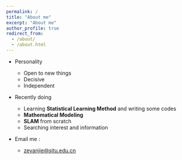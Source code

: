 ```yaml
---
permalink: /
title: "About me"
excerpt: "About me"
author_profile: true
redirect_from: 
  - /about/
  - /about.html
---
```


- Personality
  - Open to new things
  - Decisive
  - Independent

- Recently doing
  - Learning **Statistical Learning Method** and writing some codes
  -  **Mathematical Modeling**
  - **SLAM** from scratch
  - Searching interest and information
  
- Email me : 
  - zeyanjie@sjtu.edu.cn
